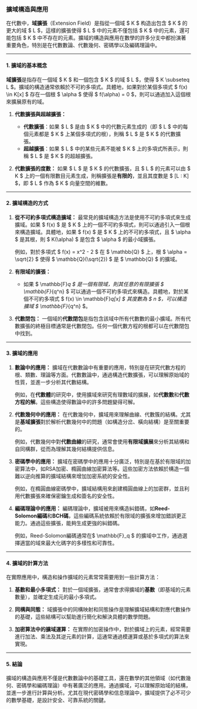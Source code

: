 ### **擴域構造與應用**

在代數中，**域擴張**（Extension Field）是指從一個域 $ K $ 构造出包含 $ K $ 的更大的域 $ L $，這樣的擴張使得 $ L $ 中的元素不僅包括 $ K $ 中的元素，還可能包括 $ K $ 中不存在的元素。擴域的構造與應用在數學的許多分支中都扮演著重要角色，特別是在代數數論、代數幾何、密碼學以及編碼理論中。

---

#### **1. 擴域的基本概念**

**域擴張**是指存在一個域 $ K $ 和一個包含 $ K $ 的域 $ L $，使得 $ K \subseteq L $。擴域的構造通常依賴於不可約多項式。具體地，如果對於某個多項式 $ f(x) \in K[x] $ 存在一個根 $ \alpha $ 使得 $ f(\alpha) = 0 $，則可以通過加入這個根來擴展原有的域。

1. **代數擴張與超越擴張：**
   - **代數擴張**：如果 $ L $ 是由 $ K $ 中的代數元素生成的（即 $ L $ 中的每個元素都是 $ K $ 上某個多項式的根），則稱 $ L $ 是 $ K $ 的代數擴張。
   - **超越擴張**：如果 $ L $ 中的某些元素不能被 $ K $ 上的多項式所表示，則稱 $ L $ 是 $ K $ 的超越擴張。

2. **代數擴張的度數：**
   如果 $ L $ 是 $ K $ 的代數擴張，且 $ L $ 的元素可以由 $ K $ 上的一個有限數目元素生成，則稱擴張是**有限的**，並且其度數是 $ [L : K] $，即 $ L $ 作為 $ K $ 向量空間的維數。

---

#### **2. 擴域構造的方式**

1. **從不可約多項式構造擴域：**
   最常見的擴域構造方法是使用不可約多項式來生成擴域。如果 $ f(x) $ 是 $ K $ 上的一個不可約多項式，則可以通過引入一個根來構造擴域。具體地，如果 $ f(x) $ 是 $ K $ 上的不可約多項式，且 $ \alpha $ 是其根，則 $ K(\alpha) $ 是包含 $ \alpha $ 的最小域擴張。

   例如，對於多項式 $ f(x) = x^2 - 2 $ 在 $ \mathbb{Q} $ 上，根 $ \alpha = \sqrt{2} $ 使得 $ \mathbb{Q}(\sqrt{2}) $ 是 $ \mathbb{Q} $ 的擴域。

2. **有限域的擴張：**
   - 如果 $ \mathbb{F}_q $ 是一個有限域，則其任意的有限擴張 $ \mathbb{F}_{q^n} $ 可以通過一個不可約多項式來構造。具體地，對於某個不可約多項式 $ f(x) \in \mathbb{F}_q[x] $ 其度數為 $ n $，可以構造擴域 $ \mathbb{F}_{q^n} $。
   
3. **代數閉包：**
   一個域的**代數閉包**是指包含該域中所有代數數的最小擴域。所有代數擴張的終極目標通常是代數閉包。任何一個代數方程的根都可以在代數閉包中找到。

---

#### **3. 擴域的應用**

1. **數論中的應用：**
   擴域在代數數論中有重要的應用，特別是在研究代數方程的根、類數、理論等方面。代數數論中，通過構造代數擴張，可以理解原始域的性質，並進一步分析其代數結構。

   例如，在**代數體**的研究中，使用擴域來研究有理數域的擴展，如**代數數**和**代數方程的解**。這些構造使得數論中的許多問題變得可解。

2. **代數幾何中的應用：**
   在代數幾何中，擴域用來理解曲線、代數簇的結構。尤其是**基域擴張**對於解析代數幾何中的問題（如構造分岔、橫向結構）是至關重要的。

   例如，代數幾何中對**代數曲線**的研究，通常會使用**有限域擴展**來分析其結構和自同構群，從而為理解其幾何結構提供信息。

3. **密碼學中的應用：**
   擴域在密碼學中的應用十分廣泛，特別是在基於有限域的加密算法中，如RSA加密、橢圓曲線加密算法等。這些加密方法依賴於構造一個難以逆向推算的擴域結構來增加加密系統的安全性。

   例如，在橢圓曲線密碼學中，擴域結構用來創建橢圓曲線上的加密群，並且利用代數擴張來確保密鑰生成和簽名的安全性。

4. **編碼理論中的應用：**
   編碼理論中，擴域被用來構造糾錯碼，如**Reed-Solomon編碼**和**BCH碼**，這些編碼系統依賴於有限域的擴張來增加錯誤更正能力。通過這些擴張，能夠生成更強的糾錯碼。

   例如，Reed-Solomon編碼通常在$ \mathbb{F}_q $ 的擴域中工作，通過選擇適當的域來最大化碼字的多樣性和可靠性。

---

#### **4. 擴域的計算方法**

在實際應用中，構造和操作擴域的元素常常需要用到一些計算方法：

1. **基數和最小多項式：**
   對於一個域擴張，通常會求得擴域的**基數**（即基域的元素數量），並確定生成元的最小多項式。

2. **同構與同態：**
   域擴張中的同構映射和同態操作是理解擴域結構和對應代數操作的基礎，這些結構可以幫助進行簡化和解決具體的數學問題。

3. **加密算法中的擴域運算：**
   在實際的加密操作中，對於擴域上的元素，經常需要進行加法、乘法及其逆元素的計算，這通常通過模運算或基於多項式的算法來實現。

---

#### **5. 結論**

擴域的構造與應用不僅是代數數論中的基礎工具，還在數學的其他領域（如代數幾何、密碼學和編碼理論）中有著廣泛的應用。通過擴域，可以理解原始域的結構，並進一步進行計算與分析。尤其在現代密碼學和信息理論中，擴域提供了必不可少的數學基礎，是設計安全、可靠系統的關鍵。